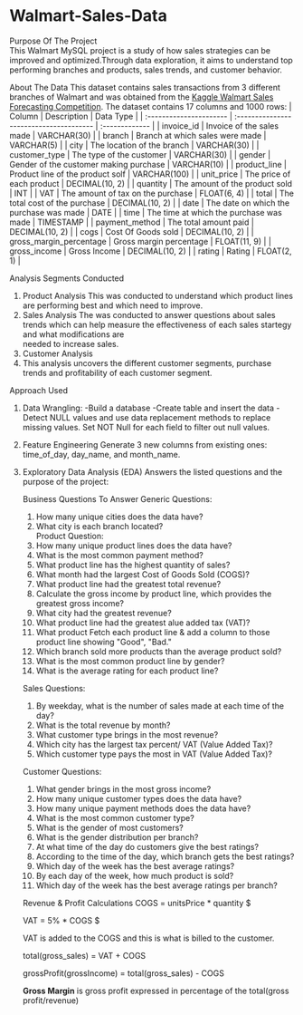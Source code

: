 # Walmart-Sales-Data

Purpose Of The Project  
This Walmart MySQL project is a study of how sales strategies can be improved and optimized.Through data exploration, it aims to understand top performing branches and products, sales trends, and customer behavior. 

About The Data
This dataset contains sales transactions from 3 different branches of Walmart and was obtained from the [Kaggle Walmart Sales Forecasting Competition](https://www.kaggle.com/c/walmart-recruiting-store-sales-forecasting).
The dataset contains 17 columns and 1000 rows:
| Column                  | Description                             | Data Type      |
| :---------------------- | :-------------------------------------- | :------------- |
| invoice_id              | Invoice of the sales made               | VARCHAR(30)    |
| branch                  | Branch at which sales were made         | VARCHAR(5)     |
| city                    | The location of the branch              | VARCHAR(30)    |
| customer_type           | The type of the customer                | VARCHAR(30)    |
| gender                  | Gender of the customer making purchase  | VARCHAR(10)    |
| product_line            | Product line of the product solf        | VARCHAR(100)   |
| unit_price              | The price of each product               | DECIMAL(10, 2) |
| quantity                | The amount of the product sold          | INT            |
| VAT                 | The amount of tax on the purchase       | FLOAT(6, 4)    |
| total                   | The total cost of the purchase          | DECIMAL(10, 2) |
| date                    | The date on which the purchase was made | DATE           |
| time                    | The time at which the purchase was made | TIMESTAMP      |
| payment_method                 | The total amount paid                   | DECIMAL(10, 2) |
| cogs                    | Cost Of Goods sold                      | DECIMAL(10, 2) |
| gross_margin_percentage | Gross margin percentage                 | FLOAT(11, 9)   |
| gross_income            | Gross Income                            | DECIMAL(10, 2) |
| rating                  | Rating                                  | FLOAT(2, 1)    |

Analysis Segments Conducted
1) Product Analysis
   This was conducted to understand which product lines are performing best and which need to improve.
2) Sales Analysis
   The was conducted to answer questions about sales trends which can help measure the effectiveness of each sales startegy and what modifications are     
    needed to increase sales. 
3) Customer Analysis
4) This analysis uncovers the different customer segments, purchase trends and profitability of each customer segment.

Approach Used
1) Data Wrangling:
   -Build a database
   -Create table and insert the data
   -Detect NULL values and use data replacement methods to replace missing values. Set NOT Null for each field to filter out null values.

2) Feature Engineering
   Generate 3 new columns from existing ones: time_of_day, day_name, and month_name.

4) Exploratory Data Analysis (EDA)
    Answers the listed questions and the purpose of the project:

   Business Questions To Answer
   Generic Questions:
   1) How many unique cities does the data have?
   2) What city is each branch located?  
   Product Question:
   1) How many unique product lines does the data have?
   2) What is the most common payment method?
   3) What product line has the highest quantity of sales?
   4) What month had the largest Cost of Goods Sold (COGS)?
   5) What product line had the greatest total revenue?
   6) Calculate the gross income by product line, which provides the greatest gross income?
   7) What city had the greatest revenue?
   8) What product line had the greatest alue added tax (VAT)?
   9) What product Fetch each product line & add a column to those product line showing "Good", "Bad."
   10) Which branch sold more products than the average product sold?
   11) What is the most common product line by gender?
   12) What is the average rating for each product line?

   Sales Questions:
   1) By weekday, what is the number of sales made at each time of the day?
   2) What is the total revenue by month?
   3) What customer type brings in the most revenue?
   4) Which city has the largest tax percent/ VAT (Value Added Tax)?
   5) Which customer type pays the most in VAT (Value Added Tax)?
      
   Customer Questions:
   1) What gender brings in the most gross income?
   2) How many unique customer types does the data have?
   3) How many unique payment methods does the data have?
   4) What is the most common customer type?
   5) What is the gender of most customers?
   6) What is the gender distribution per branch?
   7) At what time of the day do customers give the best ratings?
   8) According to the time of the day, which branch gets the best ratings?
   9) Which day of the week has the best average ratings?
   10) By each day of the week, how much product is sold?
   11) Which day of the week has the best average ratings per branch?
  
   Revenue & Profit Calculations
   COGS = unitsPrice * quantity $

   VAT = 5\% * COGS $

   VAT is added to the COGS and this is what is billed to the customer.

    total(gross_sales) = VAT + COGS 

    grossProfit(grossIncome) = total(gross_sales) - COGS 

     **Gross Margin** is gross profit expressed in percentage of the total(gross profit/revenue)

